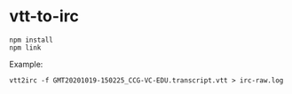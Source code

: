 # vtt-to-irc

```
npm install
npm link
```

Example:

```
vtt2irc -f GMT20201019-150225_CCG-VC-EDU.transcript.vtt > irc-raw.log
```
